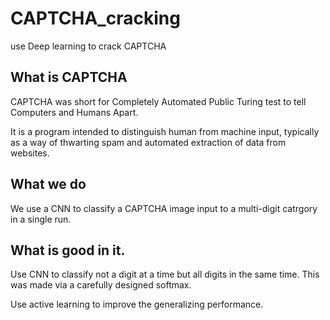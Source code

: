 # CAPTCHA_cracking

use Deep learning to crack CAPTCHA

## What is CAPTCHA

CAPTCHA was short for Completely Automated Public Turing test to tell Computers and Humans Apart.

It is a program intended to distinguish human from machine input, 
typically as a way of thwarting spam and automated extraction of data from websites.

## What we do

We use a CNN to classify a CAPTCHA image input to a multi-digit catrgory in a single run. 

## What is good in it.

Use CNN to classify not a digit at a time but all digits in the same time. This was made via a carefully designed softmax.

Use active learning to improve the generalizing performance.
